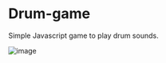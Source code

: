 # Drum-game
Simple Javascript game to play drum sounds.


![image](https://user-images.githubusercontent.com/90645693/167005370-015243a4-d9c9-4354-8264-99a7124deb85.png)

